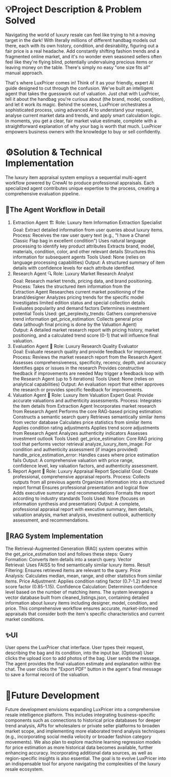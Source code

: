 # 💡Project Description & Problem Solved

Navigating the world of luxury resale can feel like trying to hit a moving target in the dark! With literally millions of different handbag models out there, each with its own history, condition, and desirability, figuring out a fair price is a real headache. Add constantly shifting fashion trends and a fragmented online market, and it's no wonder even seasoned sellers often feel like they're flying blind, potentially undervaluing precious items or leaving money on the table. There's simply no easy "one size fits all" manual approach.

That's where LuxPricer comes in! Think of it as your friendly, expert AI guide designed to cut through the confusion. We've built an intelligent agent that takes the guesswork out of valuation. Just chat with LuxPricer, tell it about the handbag you're curious about (the brand, model, condition), and let it work its magic. Behind the scenes, LuxPricer orchestrates a sophisticated process, using advanced AI to understand your request, analyse current market data and trends, and apply smart calculation logic. In moments, you get a clear, fair market value estimate, complete with a straightforward explanation of why your bag is worth that much. LuxPricer empowers business owners with the knowledge to buy or sell confidently.

# ⚙Solution & Technical Implementation
The luxury item appraisal system employs a sequential multi-agent workflow powered by CrewAI to produce professional appraisals. Each specialized agent contributes unique expertise to the process, creating a comprehensive evaluation pipeline.
## 🤖The Agent Workflow in Detail
1. Extraction Agent 🏗
Role: Luxury Item Information Extraction Specialist
Goal: Extract detailed information from user queries about luxury items.
Process:
Receives the raw user query text (e.g., "I have a Chanel Classic Flap bag in excellent condition")
Uses natural language processing to identify key product attributes
Extracts brand, model, materials, condition, color, and other relevant details
Structures this information for subsequent agents
Tools Used: None (relies on language processing capabilities)
Output: A structured summary of item details with confidence levels for each attribute identified.
2. Research Agent 🔍
Role: Luxury Market Research Analyst
Goal: Research market trends, pricing data, and brand positioning.
Process:
Takes the structured item information from the Extraction Agent
Researches current market positioning of the brand/designer
Analyzes pricing trends for the specific model
Investigates limited edition status and special collection details
Evaluates popularity and demand factors
Determines investment potential
Tools Used:
get_perplexity_trends: Gathers comprehensive trend information
get_price_estimation: Collects general price data (although final pricing is done by the Valuation Agent)
Output: A detailed market research report with pricing history, market positioning, and a calculated trend score (0-1) that will influence final valuation.
3. Evaluation Agent 🔂
Role: Luxury Research Quality Evaluator
Goal: Evaluate research quality and provide feedback for improvement.
Process:
Reviews the market research report from the Research Agent
Assesses comprehensiveness, specificity, recency, depth, and accuracy
Identifies gaps or issues in the research
Provides constructive feedback if improvements are needed
May trigger a feedback loop with the Research Agent (up to 5 iterations)
Tools Used: None (relies on analytical capabilities)
Output: An evaluation report that either approves the research or provides specific feedback for improvements.
4. Valuation Agent 🔢
Role: Luxury Item Valuation Expert
Goal: Provide accurate valuations and authenticity assessments.
Process:
Integrates the item details from Extraction Agent
Incorporates market research from Research Agent
Performs the core RAG-based pricing estimation:
Constructs a semantic search query
Retrieves semantically similar items from vector database
Calculates price statistics from similar items
Applies condition rating adjustments
Applies trend score adjustments from Research Agent
Analyzes authenticity indicators
Assesses investment outlook
Tools Used:
get_price_estimation: Core RAG pricing tool that performs vector retrieval
analyze_luxury_item_image: For condition and authenticity assessment (if images provided)
handle_price_estimation_error: Handles cases where price estimation fails
Output: A comprehensive valuation with price range, confidence level, key valuation factors, and authenticity assessment.
5. Report Agent 📝
Role: Luxury Appraisal Report Specialist
Goal: Create professional, comprehensive appraisal reports.
Process:
Collects outputs from all previous agents
Organizes information into a structured report format
Ensures professional presentation and logical flow
Adds executive summary and recommendations
Formats the report according to industry standards
Tools Used: None (focuses on information synthesis and presentation)
Output: A complete, professional appraisal report with executive summary, item details, valuation analysis, market analysis, investment outlook, authenticity assessment, and recommendations.

## 🔎RAG System Implementation
The Retrieval-Augmented Generation (RAG) system operates within the get_price_estimation tool and follows these steps:
Query Formation: Converts item details into a search query.
Vector Retrieval: Uses FAISS to find semantically similar luxury items.
Result Filtering: Ensures retrieved items are relevant to the query.
Price Analysis: Calculates median, mean, range, and other statistics from similar items.
Price Adjustment: Applies condition rating factor (0.7-1.2) and trend score factor (0.85-1.15).
Confidence Calculation: Determines confidence level based on the number of matching items.
The system leverages a vector database built from cleaned_listings.json, containing detailed information about luxury items including designer, model, condition, and price.
This comprehensive workflow ensures accurate, market-informed appraisals that consider both the item's specific characteristics and current market conditions.
## ✨UI
User opens the LuxPricer chat interface.
User types their request, describing the bag and its condition, into the input bar.
(Optional) User clicks the upload icon to add photos of the bag.
User sends the message.
The agent provides the final valuation estimate and explanation within the chat.
The user clicks the "Export PDF" button in the agent's final message to save a formal record of the valuation.
# 🚀Future Development
Future development envisions expanding LuxPricer into a comprehensive resale intelligence platform. This includes integrating business-specific components such as connections to historical price databases for deeper trend analysis, APIs for wholesalers or private seller platforms to broaden market scope, and implementing more elaborated trend analysis techniques (e.g., incorporating social media velocity or broader fashion category movements). We also plan to explore machine learning regression models for price estimation as more historical data becomes available, further enhancing accuracy. Incorporating additional data sources, as well as region-specific insights is also essential. The goal is to evolve LuxPricer into an indispensable tool for anyone navigating the complexities of the luxury resale ecosystem.


